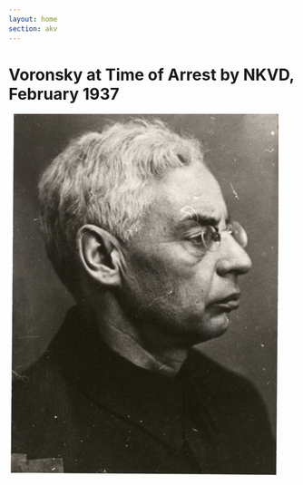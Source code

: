 ```yaml
---
layout: home
section: akv
---
```


# Voronsky at Time of Arrest by NKVD, February 1937
![](../Images/Photos/AKV1937bo.jpg)
